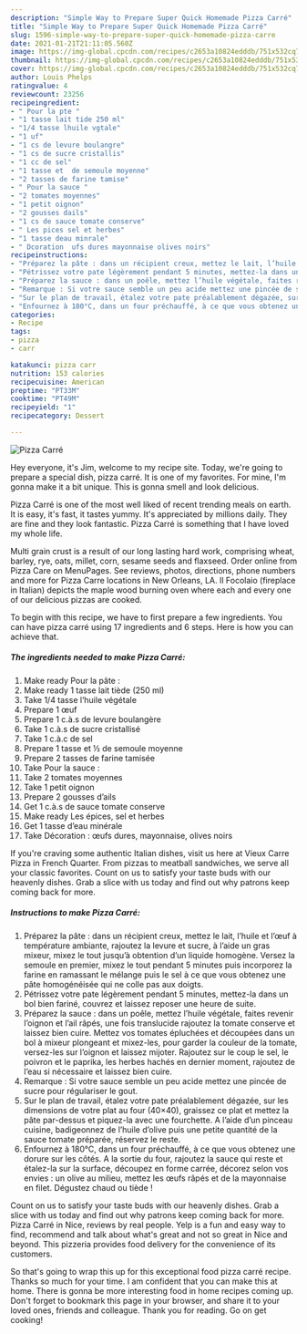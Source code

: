 ```yaml
---
description: "Simple Way to Prepare Super Quick Homemade Pizza Carré"
title: "Simple Way to Prepare Super Quick Homemade Pizza Carré"
slug: 1596-simple-way-to-prepare-super-quick-homemade-pizza-carre
date: 2021-01-21T21:11:05.560Z
image: https://img-global.cpcdn.com/recipes/c2653a10824edddb/751x532cq70/pizza-carre-photo-principale-de-la-recette.jpg
thumbnail: https://img-global.cpcdn.com/recipes/c2653a10824edddb/751x532cq70/pizza-carre-photo-principale-de-la-recette.jpg
cover: https://img-global.cpcdn.com/recipes/c2653a10824edddb/751x532cq70/pizza-carre-photo-principale-de-la-recette.jpg
author: Louis Phelps
ratingvalue: 4
reviewcount: 23256
recipeingredient:
- " Pour la pte "
- "1 tasse lait tide 250 ml"
- "1/4 tasse lhuile vgtale"
- "1 uf"
- "1 cs de levure boulangre"
- "1 cs de sucre cristallis"
- "1 cc de sel"
- "1 tasse et  de semoule moyenne"
- "2 tasses de farine tamise"
- " Pour la sauce "
- "2 tomates moyennes"
- "1 petit oignon"
- "2 gousses dails"
- "1 cs de sauce tomate conserve"
- " Les pices sel et herbes"
- "1 tasse deau minrale"
- " Dcoration  ufs dures mayonnaise olives noirs"
recipeinstructions:
- "Préparez la pâte : dans un récipient creux, mettez le lait, l’huile et l’œuf à température ambiante, rajoutez la levure et sucre, à l’aide un gras mixeur, mixez le tout jusqu’à obtention d’un liquide homogène. Versez la semoule en premier, mixez le tout pendant 5 minutes puis incorporez la farine en ramassant le mélange puis le sel à ce que vous obtenez une pâte homogénéisée qui ne colle pas aux doigts."
- "Pétrissez votre pate légèrement pendant 5 minutes, mettez-la dans un bol bien fariné, couvrez et laissez reposer une heure de suite."
- "Préparez la sauce : dans un poêle, mettez l’huile végétale, faites revenir l’oignon et l’ail râpés, une fois translucide rajoutez la tomate conserve et laissez bien cuire. Mettez vos tomates épluchées et découpées dans un bol à mixeur plongeant et mixez-les, pour garder la couleur de la tomate, versez-les sur l’oignon et laissez mijoter. Rajoutez sur le coup le sel, le poivron et le paprika, les herbes hachés en dernier moment, rajoutez de l’eau si nécessaire et laissez bien cuire."
- "Remarque : Si votre sauce semble un peu acide mettez une pincée de sucre pour régulariser le gout."
- "Sur le plan de travail, étalez votre pate préalablement dégazée, sur les dimensions de votre plat au four (40×40), graissez ce plat et mettez la pâte par-dessus et piquez-la avec une fourchette. A l’aide d’un pinceau cuisine, badigeonnez de l’huile d’olive puis une petite quantité de la sauce tomate préparée, réservez le reste."
- "Enfournez à 180°C, dans un four préchauffé, à ce que vous obtenez une dorure sur les côtés. A la sortie du four, rajoutez la sauce qui reste et étalez-la sur la surface, découpez en forme carrée, décorez selon vos envies : un olive au milieu, mettez les œufs râpés et de la mayonnaise en filet. Dégustez chaud ou tiède !"
categories:
- Recipe
tags:
- pizza
- carr

katakunci: pizza carr 
nutrition: 153 calories
recipecuisine: American
preptime: "PT33M"
cooktime: "PT49M"
recipeyield: "1"
recipecategory: Dessert

---
```



![Pizza Carré](https://img-global.cpcdn.com/recipes/c2653a10824edddb/751x532cq70/pizza-carre-photo-principale-de-la-recette.jpg)

Hey everyone, it's Jim, welcome to my recipe site. Today, we're going to prepare a special dish, pizza carré. It is one of my favorites. For mine, I'm gonna make it a bit unique. This is gonna smell and look delicious.

Pizza Carré is one of the most well liked of recent trending meals on earth. It is easy, it's fast, it tastes yummy. It's appreciated by millions daily. They are fine and they look fantastic. Pizza Carré is something that I have loved my whole life.

Multi grain crust is a result of our long lasting hard work, comprising wheat, barley, rye, oats, millet, corn, sesame seeds and flaxseed. Order online from Pizza Care on MenuPages. See reviews, photos, directions, phone numbers and more for Pizza Carre locations in New Orleans, LA. Il Focolaio (fireplace in Italian) depicts the maple wood burning oven where each and every one of our delicious pizzas are cooked.


To begin with this recipe, we have to first prepare a few ingredients. You can have pizza carré using 17 ingredients and 6 steps. Here is how you can achieve that.

<!--inarticleads1-->

##### The ingredients needed to make Pizza Carré:

1. Make ready  Pour la pâte :
1. Make ready 1 tasse lait tiède (250 ml)
1. Take 1/4 tasse l’huile végétale
1. Prepare 1 œuf
1. Prepare 1 c.à.s de levure boulangère
1. Take 1 c.à.s de sucre cristallisé
1. Take 1 c.à.c de sel
1. Prepare 1 tasse et ½ de semoule moyenne
1. Prepare 2 tasses de farine tamisée
1. Take  Pour la sauce :
1. Take 2 tomates moyennes
1. Take 1 petit oignon
1. Prepare 2 gousses d’ails
1. Get 1 c.à.s de sauce tomate conserve
1. Make ready  Les épices, sel et herbes
1. Get 1 tasse d’eau minérale
1. Take  Décoration : œufs dures, mayonnaise, olives noirs


If you&#39;re craving some authentic Italian dishes, visit us here at Vieux Carre Pizza in French Quarter. From pizzas to meatball sandwiches, we serve all your classic favorites. Count on us to satisfy your taste buds with our heavenly dishes. Grab a slice with us today and find out why patrons keep coming back for more. 

<!--inarticleads2-->

##### Instructions to make Pizza Carré:

1. Préparez la pâte : dans un récipient creux, mettez le lait, l’huile et l’œuf à température ambiante, rajoutez la levure et sucre, à l’aide un gras mixeur, mixez le tout jusqu’à obtention d’un liquide homogène. Versez la semoule en premier, mixez le tout pendant 5 minutes puis incorporez la farine en ramassant le mélange puis le sel à ce que vous obtenez une pâte homogénéisée qui ne colle pas aux doigts.
1. Pétrissez votre pate légèrement pendant 5 minutes, mettez-la dans un bol bien fariné, couvrez et laissez reposer une heure de suite.
1. Préparez la sauce : dans un poêle, mettez l’huile végétale, faites revenir l’oignon et l’ail râpés, une fois translucide rajoutez la tomate conserve et laissez bien cuire. Mettez vos tomates épluchées et découpées dans un bol à mixeur plongeant et mixez-les, pour garder la couleur de la tomate, versez-les sur l’oignon et laissez mijoter. Rajoutez sur le coup le sel, le poivron et le paprika, les herbes hachés en dernier moment, rajoutez de l’eau si nécessaire et laissez bien cuire.
1. Remarque : Si votre sauce semble un peu acide mettez une pincée de sucre pour régulariser le gout.
1. Sur le plan de travail, étalez votre pate préalablement dégazée, sur les dimensions de votre plat au four (40×40), graissez ce plat et mettez la pâte par-dessus et piquez-la avec une fourchette. A l’aide d’un pinceau cuisine, badigeonnez de l’huile d’olive puis une petite quantité de la sauce tomate préparée, réservez le reste.
1. Enfournez à 180°C, dans un four préchauffé, à ce que vous obtenez une dorure sur les côtés. A la sortie du four, rajoutez la sauce qui reste et étalez-la sur la surface, découpez en forme carrée, décorez selon vos envies : un olive au milieu, mettez les œufs râpés et de la mayonnaise en filet. Dégustez chaud ou tiède !


Count on us to satisfy your taste buds with our heavenly dishes. Grab a slice with us today and find out why patrons keep coming back for more. Pizza Carré in Nice, reviews by real people. Yelp is a fun and easy way to find, recommend and talk about what&#39;s great and not so great in Nice and beyond. This pizzeria provides food delivery for the convenience of its customers. 

So that's going to wrap this up for this exceptional food pizza carré recipe. Thanks so much for your time. I am confident that you can make this at home. There is gonna be more interesting food in home recipes coming up. Don't forget to bookmark this page in your browser, and share it to your loved ones, friends and colleague. Thank you for reading. Go on get cooking!
